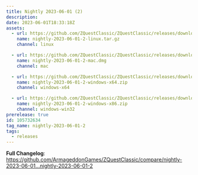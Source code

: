 ```yaml
---
title: Nightly 2023-06-01 (2)
description: 
date: 2023-06-01T18:33:18Z
assets: 
  - url: https://github.com/ZQuestClassic/ZQuestClassic/releases/download/nightly-2023-06-01-2/nightly-2023-06-01-2-linux.tar.gz
    name: nightly-2023-06-01-2-linux.tar.gz
    channel: linux

  - url: https://github.com/ZQuestClassic/ZQuestClassic/releases/download/nightly-2023-06-01-2/nightly-2023-06-01-2-mac.dmg
    name: nightly-2023-06-01-2-mac.dmg
    channel: mac

  - url: https://github.com/ZQuestClassic/ZQuestClassic/releases/download/nightly-2023-06-01-2/nightly-2023-06-01-2-windows-x64.zip
    name: nightly-2023-06-01-2-windows-x64.zip
    channel: windows-x64

  - url: https://github.com/ZQuestClassic/ZQuestClassic/releases/download/nightly-2023-06-01-2/nightly-2023-06-01-2-windows-x86.zip
    name: nightly-2023-06-01-2-windows-x86.zip
    channel: windows-win32
prerelease: true
id: 105732634
tag_name: nightly-2023-06-01-2
tags:
  - releases
---
```


**Full Changelog**: https://github.com/ArmageddonGames/ZQuestClassic/compare/nightly-2023-06-01...nightly-2023-06-01-2
